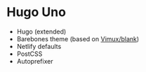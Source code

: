 # Hugo Uno

- Hugo (extended)
- Barebones theme (based on [Vimux/blank](https://github.com/Vimux/blank))
- Netlify defaults
- PostCSS
- Autoprefixer
